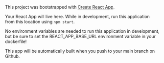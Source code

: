 This project was bootstrapped with [Create React App](https://github.com/facebook/create-react-app).

Your React App will live here.  While in development, run this application from this location using `npm start`.

No environment variables are needed to run this application in development, but be sure to set the REACT_APP_BASE_URL environment variable in your dockerfile!

This app will be automatically built when you push to your main branch on Github.
